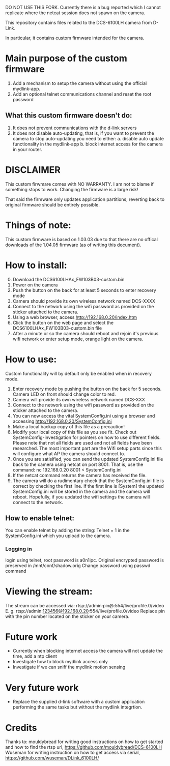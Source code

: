 DO NOT USE THIS FORK.
Currently there is a bug reported which I cannot replicate where the netcat session does not spawn on the camera.

This repository contains files related to the DCS-6100LH camera from D-Link.

In particular, it contains custom firmware intended for the camera.

# Main purpose of the custom firmware
1. Add a mechanism to setup the camera without using the official mydlink-app.
2. Add an optional telnet communications channel and reset the root password 

## What this custom firmware doesn't do:
1. It does not prevent communications with the d-link servers
2. It does not disable auto-updating, that is, if you want to prevent the camera to stop auto-updating you need to either:
a. disable auto update functionality in the mydlink-app
b. block internet access for the camera in your router.

# DISCLAIMER
This custom firwmare comes with NO WARRANTY. 
I am not to blame if something stops to work.
Changing the firmware is a large risk!

That said the firmware only updates application partitions, reverting back to original firmware should be entirely possible.


# Things of note:
This custom firmware is based on 1.03.03 due to that there are no offical downloads of the 1.04.05 firmware (as of writing this document).

# How to install:
0. Download the DCS6100LHAx_FW103B03-custom.bin
1. Power on the camera
2. Push the button on the back for at least 5 seconds to enter recovery mode
3. Camera should provide its own wireless network named DCS-XXXX
4. Connect to the network using the wifi password as provided on the sticker attached to the camera.
5. Using a web browser, access http://192.168.0.20/index.htm
6. Click the button on the web page and select the DCS6100LHAx_FW103B03-custom.bin file
7. After a minute or so the camera should reboot and rejoin it's previous wifi network or enter setup mode, orange light on the camera.

# How to use:
Custom functionality will by default only be enabled when in recovery mode.
1. Enter recovery mode by pushing the button on the back for 5 seconds. Camera LED on front should change color to red.
2. Camera will provide its own wireless network named DCS-XXX
3. Connect to the network using the wifi password as provided on the sticker attached to the camera. 
4. You can now access the vital SystemConfig.ini using a browser and accessing http://192.168.0.20/SystemConfig.ini
5. Make a local backup copy of this file as a precaution!
6. Modify your local copy of this file as you see fit. Check out SystemConfig-investigation for pointers on how to use different fields. Please note that not all fields are used and not all fields have been researched. The most important part are the Wifi setup parts since this will configure what AP the camera should connect to.
7. Once you are satisified, you can send the updated SystemConfig.ini file back to the camera using netcat on port 8001. That is, use the command: nc 192.168.0.20 8001 < SystemConfig.ini
8. If the netcat command returns the camera has received the file.
9. The camera will do a rudimentary check that the SystemConfig.ini file is correct by checking the first line. If the first line is [System] the updated SystemConfig.ini will be stored in the camera and the camera will reboot. Hopefully, if you updated the wifi settings the camera will connect to the network.

## How to enable telnet:
You can enable telnet by adding the string: Telnet = 1 in the SystemConfig.ini which you upload to the camera.

### Logging in
login using telnet, root password is a0n1ipc.
Original encrypted password is preserved in /mnt/conf/shadow.orig
Change password using passwd command

# Viewing the stream:
The stream can be accessed via:
rtsp://admin:pin@<cam-ip>:554/live/profile.0/video
E. g. rtsp://admin:123456@192.168.0.20:554/live/profile.0/video
Replace pin with the pin number located on the sticker on your camera.

# Future work
* Currently when blocking internet access the camera will not update the time, add a ntp client
* Investigate how to block mydlink access only
* Investigate if we can sniff the mydlink motion sensing

# Very future work
* Replace the supplied d-link software with a custom application performing the same tasks but without the mydlink integrtion.

# Credits
Thanks to:
mouldybread for writing good instructions on how to get started and how to find the rtsp url, https://github.com/mouldybread/DCS-6100LH
Wuseman for writing instruction on how to get access via serial, https://github.com/wuseman/DLink_6100LH/


